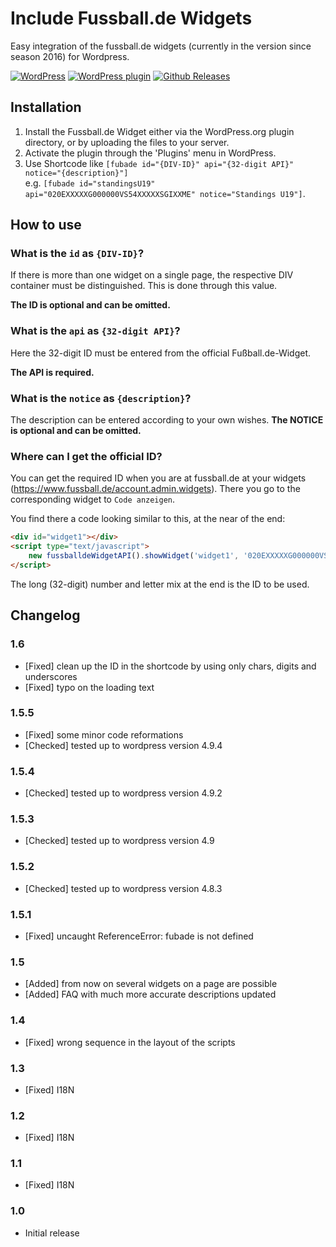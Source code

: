 # Include Fussball.de Widgets

Easy integration of the fussball.de widgets (currently in the version since season 2016) for Wordpress.

[![WordPress](https://img.shields.io/wordpress/v/include-fussball-de-widgets.svg?style=flat-square)](https://de.wordpress.org/plugins/include-fussball-de-widgets)
[![WordPress plugin](https://img.shields.io/wordpress/plugin/v/include-fussball-de-widgets.svg?style=flat-square)](https://de.wordpress.org/plugins/include-fussball-de-widgets)
[![Github Releases](https://img.shields.io/github/release/mheob/include-fussball-de-widgets.svg?style=flat-square)](https://github.com/mheob/include-fussball-de-widgets/releases)

## Installation
1. Install the Fussball.de Widget either via the WordPress.org plugin directory, or by uploading the files to your server.
1. Activate the plugin through the 'Plugins' menu in WordPress.
1. Use Shortcode like `[fubade id="{DIV-ID}" api="{32-digit API}" notice="{description}"]`<br>
e.g. `[fubade id="standingsU19" api="020EXXXXXG000000VS54XXXXXSGIXXME" notice="Standings U19"]`.

## How to use
### What is the `id` as `{DIV-ID}`?
If there is more than one widget on a single page, the respective DIV container must be distinguished. This is done through this value.

**The ID is optional and can be omitted.**

### What is the `api` as `{32-digit API}`?
Here the 32-digit ID must be entered from the official Fußball.de-Widget.

**The API is required.**

### What is the `notice` as `{description}`?
The description can be entered according to your own wishes.
**The NOTICE is optional and can be omitted.**

### Where can I get the official ID?
You can get the required ID when you are at fussball.de at your widgets (<https://www.fussball.de/account.admin.widgets>). There you go to the corresponding widget to `Code anzeigen`.

You find there a code looking similar to this, at the near of the end:

``` html
<div id="widget1"></div>
<script type="text/javascript">
	new fussballdeWidgetAPI().showWidget('widget1', '020EXXXXXG000000VS54XXXXXSGIXXME');
</script>
```

The long (32-digit) number and letter mix at the end is the ID to be used.

## Changelog
### 1.6
* [Fixed]   clean up the ID in the shortcode by using only chars, digits and underscores
* [Fixed]   typo on the loading text

### 1.5.5
* [Fixed]   some minor code reformations
* [Checked] tested up to wordpress version 4.9.4

### 1.5.4
* [Checked] tested up to wordpress version 4.9.2

### 1.5.3
* [Checked] tested up to wordpress version 4.9

### 1.5.2
* [Checked] tested up to wordpress version 4.8.3

### 1.5.1
* [Fixed] uncaught ReferenceError: fubade is not defined

### 1.5
* [Added] from now on several widgets on a page are possible
* [Added] FAQ with much more accurate descriptions updated

### 1.4
* [Fixed] wrong sequence in the layout of the scripts

### 1.3
* [Fixed] I18N

### 1.2
* [Fixed] I18N

### 1.1
* [Fixed] I18N

### 1.0
* Initial release
